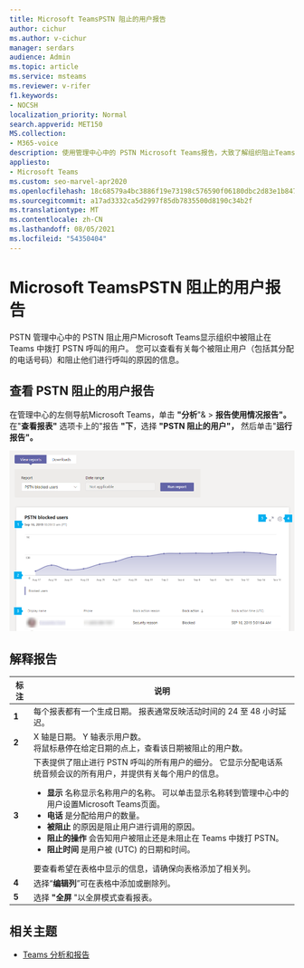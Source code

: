 ```yaml
---
title: Microsoft TeamsPSTN 阻止的用户报告
author: cichur
ms.author: v-cichur
manager: serdars
audience: Admin
ms.topic: article
ms.service: msteams
ms.reviewer: v-rifer
f1.keywords:
- NOCSH
localization_priority: Normal
search.appverid: MET150
MS.collection:
- M365-voice
description: 使用管理中心中的 PSTN Microsoft Teams报告，大致了解组织阻止Teams PSTN 呼叫的用户。
appliesto:
- Microsoft Teams
ms.custom: seo-marvel-apr2020
ms.openlocfilehash: 18c68579a4bc3886f19e73198c576590f06180dbc2d83e1b847da51e9df93411
ms.sourcegitcommit: a17ad3332ca5d2997f85db7835500d8190c34b2f
ms.translationtype: MT
ms.contentlocale: zh-CN
ms.lasthandoff: 08/05/2021
ms.locfileid: "54350404"
---
```

# <a name="microsoft-teams-pstn-blocked-users-report"></a>Microsoft TeamsPSTN 阻止的用户报告

PSTN 管理中心中的 PSTN 阻止用户Microsoft Teams显示组织中被阻止在 Teams 中拨打 PSTN 呼叫的用户。 您可以查看有关每个被阻止用户（包括其分配的电话号码）和阻止他们进行呼叫的原因的信息。

## <a name="view-the-pstn-blocked-users-report"></a>查看 PSTN 阻止的用户报告

在管理中心的左侧导航Microsoft Teams，单击 **"分析**"&  >  **报告使用情况报告"。** 在"**查看报表"** 选项卡上的"报告 **"下**，选择 **"PSTN 阻止的用户"，** 然后单击"**运行报告"。**

![管理中心中 PSTN 阻止的用户报告报告的屏幕截图](../media/teams-reports-pstn-blocked-users-with-callouts.png "PSTN 阻止的用户报告的屏幕截图，Microsoft Teams带编号标注的用户")

## <a name="interpret-the-report"></a>解释报告

|标注 |说明  |
|--------|-------------|
|**1**   |每个报表都有一个生成日期。 报表通常反映活动时间的 24 至 48 小时延迟。 |
|**2**   |X 轴是日期。 Y 轴表示用户数。 <br>将鼠标悬停在给定日期的点上，查看该日期被阻止的用户数。 |
|**3**   |下表提供了阻止进行 PSTN 呼叫的所有用户的细分。  它显示分配电话系统音频会议的所有用户，并提供有关每个用户的信息。 <ul><li>**显示** 名称显示名称用户的名称。 可以单击显示名称转到管理中心中的用户设置Microsoft Teams页面。 </li> <li>**电话** 是分配给用户的数量。</li> <li>**被阻止** 的原因是阻止用户进行调用的原因。</li><li>**阻止的操作** 会告知用户被阻止还是未阻止在 Teams 中拨打 PSTN。</li> <li>**阻止时间** 是用户被 (UTC) 的日期和时间。</li></li> </ul>要查看希望在表格中显示的信息，请确保向表格添加了相关列。 |
|**4**   |选择“**编辑列**”可在表格中添加或删除列。|
|**5**   |选择 **"全屏** "以全屏模式查看报表。|

## <a name="related-topics"></a>相关主题

- [Teams 分析和报告](teams-reporting-reference.md)